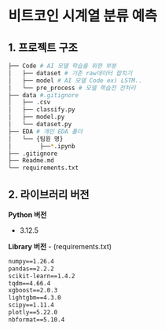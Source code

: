 # 비트코인 시계열 분류 예측

## 1. 프로젝트 구조
```bash
├── Code # AI 모델 학습을 위한 부분
│   ├── dataset # 기존 raw데이터 합치기
│   ├── model # AI 모델 Code ex) LSTM.. 
│   └── pre_process # 모델 학습전 전처리
├── data #.gitignore
│   ├── .csv
│   ├── classify.py
│   ├── model.py
│   └── dataset.py
├── EDA # 개인 EDA 폴더
│   └── {팀원 명} 
│        ├──*.ipynb
├── .gitignore
├── Readme.md
└── requirements.txt

```

## 2. 라이브러리 버전
**Python 버전**
- 3.12.5

**Library 버전** - (requirements.txt)
```txt
numpy==1.26.4
pandas==2.2.2
scikit-learn==1.4.2
tqdm==4.66.4
xgboost==2.0.3
lightgbm==4.3.0
scipy==1.11.4
plotly==5.22.0
nbformat==5.10.4
```
